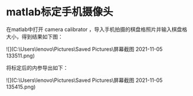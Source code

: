 # matlab标定手机摄像头

在matlab中打开 camera calibrator ，导入手机拍摄的棋盘格照片并输入棋盘格大小，得到结果如下图：

![](C:\Users\lenovo\Pictures\Saved Pictures\屏幕截图 2021-11-05 133511.png)

将标定后的内参导出如下：

![](C:\Users\lenovo\Pictures\Saved Pictures\屏幕截图 2021-11-05 135415.png)

